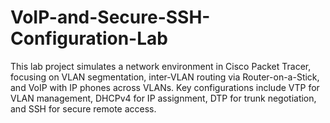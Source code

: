 # VoIP-and-Secure-SSH-Configuration-Lab
This lab project simulates a network environment in Cisco Packet Tracer, focusing on VLAN segmentation, inter-VLAN routing via Router-on-a-Stick, and VoIP with IP phones across VLANs. Key configurations include VTP for VLAN management, DHCPv4 for IP assignment, DTP for trunk negotiation, and SSH for secure remote access.
